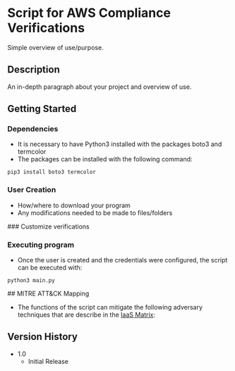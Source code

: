 # Script for AWS Compliance Verifications

Simple overview of use/purpose.

## Description

An in-depth paragraph about your project and overview of use.

## Getting Started

### Dependencies

* It is necessary to have Python3 installed with the packages boto3 and termcolor
* The packages can be installed with the following command:
```
pip3 install boto3 termcolor
```

### User Creation

* How/where to download your program
* Any modifications needed to be made to files/folders

### Customize verifications

### Executing program

* Once the user is created and the credentials were configured, the script can be executed with:
```
python3 main.py
```

## MITRE ATT&CK Mapping

* The functions of the script can mitigate the following adversary techniques that are describe in the [IaaS Matrix](https://attack.mitre.org/matrices/enterprise/cloud/iaas/):



## Version History

* 1.0
    * Initial Release
